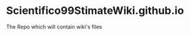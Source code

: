 Scientifico99StimateWiki.github.io
==================================

The Repo which will contain wiki's files
